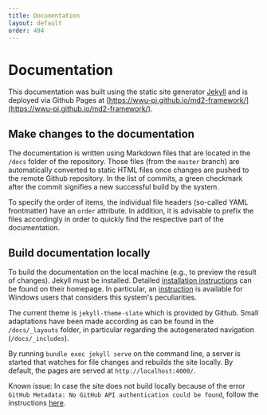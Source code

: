 ```yaml
---
title: Documentation
layout: default
order: 494
---
```


# Documentation

This documentation was built using the static site generator [Jekyll](https://jekyllrb.com) and is deployed via Github Pages at [https://wwu-pi.github.io/md2-framework/](https://wwu-pi.github.io/md2-framework/).

## Make changes to the documentation
The documentation is written using Markdown files that are located in the `/docs` folder of the repository.
Those files (from the `master` branch) are automatically converted to static HTML files once changes are pushed to the remote Github repository.
In the list of commits, a green checkmark after the commit signifies a new successful build by the system.

To specify the order of items, the individual file headers (so-called YAML frontmatter) have an `order` attribute.
In addition, it is advisable to prefix the files accordingly in order to quickly find the respective part of the documentation.

## Build documentation locally
To build the documentation on the local machine (e.g., to preview the result of changes). Jekyll must be installed.
Detailed [installation instructions](https://jekyllrb.com/docs/installation/) can be found on their homepage.
In particular, an [instruction](https://labs.sverrirs.com/jekyll/) is available for Windows users that considers this system's peculiarities.

The current theme is `jekyll-theme-slate` which is provided by Github.
Small adaptations have been made according as can be found in the `/docs/_layouts` folder, in particular regarding the autogenerated navigation (`/docs/_includes`).

By running `bundle exec jekyll serve` on the command line, a server is started that watches for file changes and rebuilds the site locally.
By default, the pages are served at `http://localhost:4000/`.

Known issue: In case the site does not build locally because of the error `GitHub Metadata: No GitHub API authentication could be found`, follow the instructions [here](http://knightcodes.com/miscellaneous/2016/09/13/fix-github-metadata-error.html).
